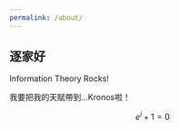```yaml
---
permalink: /about/
---
```


## 逐家好

Information Theory Rocks!

我要把我的天賦帶到...Kronos啦！

$$
e^{i}+1=0
$$